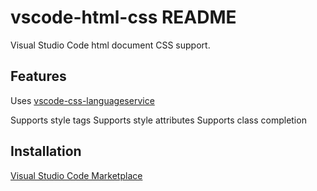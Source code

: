 # vscode-html-css README

Visual Studio Code html document CSS support.

## Features

Uses [vscode-css-languageservice](https://github.com/Microsoft/vscode-css-languageservice)

Supports style tags
Supports style attributes
Supports class completion

## Installation

[Visual Studio Code Marketplace](https://marketplace.visualstudio.com/items?itemName=ecmel.vscode-html-css)
